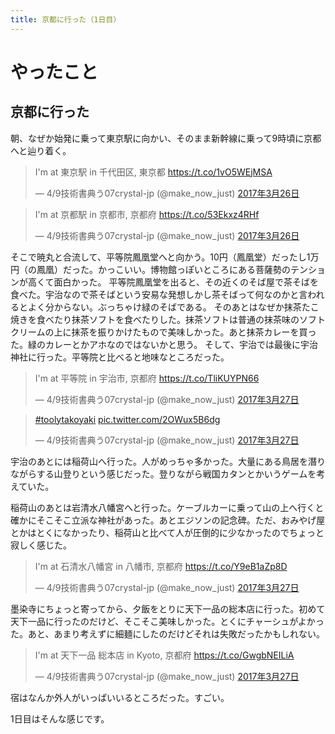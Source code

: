 ```yaml
---
title: 京都に行った（1日目）
---
```


<script async src="//platform.twitter.com/widgets.js"></script>

# やったこと

## 京都に行った

朝、なぜか始発に乗って東京駅に向かい、そのまま新幹線に乗って9時頃に京都へと辿り着く。

<blockquote class="twitter-tweet" data-lang="ja"><p lang="ja" dir="ltr">I&#39;m at 東京駅 in 千代田区, 東京都 <a href="https://t.co/1vO5WEjMSA">https://t.co/1vO5WEjMSA</a></p>&mdash; 4/9技術書典う07crystal-jp (@make_now_just) <a href="https://twitter.com/make_now_just/status/846110354371432449">2017年3月26日</a></blockquote>

<blockquote class="twitter-tweet" data-lang="ja"><p lang="ja" dir="ltr">I&#39;m at 京都駅 in 京都市, 京都府 <a href="https://t.co/53Ekxz4RHf">https://t.co/53Ekxz4RHf</a></p>&mdash; 4/9技術書典う07crystal-jp (@make_now_just) <a href="https://twitter.com/make_now_just/status/846149767566671872">2017年3月26日</a></blockquote>

そこで暁丸と合流して、平等院鳳凰堂へと向かう。10円（鳳凰堂）だったし1万円（の鳳凰）だった。かっこいい。博物館っぽいところにある菩薩勢のテンションが高くて面白かった。
平等院鳳凰堂を出ると、その近くのそば屋で茶そばを食べた。宇治なので茶そばという安易な発想しかし茶そばって何なのかと言われるとよく分からない。ぶっちゃけ緑のそばである。
そのあとはなぜか抹茶たこ焼きを食べたり抹茶ソフトを食べたりした。抹茶ソフトは普通の抹茶味のソフトクリームの上に抹茶を振りかけたもので美味しかった。あと抹茶カレーを買った。緑のカレーとかアホなのではないかと思う。
そして、宇治では最後に宇治神社に行った。平等院と比べると地味なところだった。

<blockquote class="twitter-tweet" data-lang="ja"><p lang="ja" dir="ltr">I&#39;m at 平等院 in 宇治市, 京都府 <a href="https://t.co/TliKUYPN66">https://t.co/TliKUYPN66</a></p>&mdash; 4/9技術書典う07crystal-jp (@make_now_just) <a href="https://twitter.com/make_now_just/status/846173187364847616">2017年3月27日</a></blockquote>

<blockquote class="twitter-tweet" data-lang="ja"><p lang="und" dir="ltr"><a href="https://twitter.com/hashtag/toolytakoyaki?src=hash">#toolytakoyaki</a> <a href="https://t.co/2OWux5B6dg">pic.twitter.com/2OWux5B6dg</a></p>&mdash; 4/9技術書典う07crystal-jp (@make_now_just) <a href="https://twitter.com/make_now_just/status/846194376892080129">2017年3月27日</a></blockquote>

宇治のあとには稲荷山へ行った。人がめっちゃ多かった。大量にある鳥居を潛りながらする山登りという感じだった。登りながら戦国カタンとかいうゲームを考えていた。

稲荷山のあとは岩清水八幡宮へと行った。ケーブルカーに乗って山の上へ行くと確かにそこそこ立派な神社があった。あとエジソンの記念碑。ただ、おみやげ屋とかはとくになかったり、稲荷山と比べて人が圧倒的に少なかったのでちょっと寂しく感じた。

<blockquote class="twitter-tweet" data-lang="ja"><p lang="ja" dir="ltr">I&#39;m at 石清水八幡宮 in 八幡市, 京都府 <a href="https://t.co/Y9eB1aZp8D">https://t.co/Y9eB1aZp8D</a></p>&mdash; 4/9技術書典う07crystal-jp (@make_now_just) <a href="https://twitter.com/make_now_just/status/846270472253820928">2017年3月27日</a></blockquote>

墨染寺にちょっと寄ってから、夕飯をとりに天下一品の総本店に行った。初めて天下一品に行ったのだけど、そこそこ美味しかった。とくにチャーシュがよかった。あと、あまり考えずに細麺にしたのだけどそれは失敗だったかもしれない。

<blockquote class="twitter-tweet" data-lang="ja"><p lang="ja" dir="ltr">I&#39;m at 天下一品 総本店 in Kyoto, 京都府 <a href="https://t.co/GwgbNEILiA">https://t.co/GwgbNEILiA</a></p>&mdash; 4/9技術書典う07crystal-jp (@make_now_just) <a href="https://twitter.com/make_now_just/status/846306686814076928">2017年3月27日</a></blockquote>

宿はなんか外人がいっぱいいるところだった。すごい。

1日目はそんな感じです。
